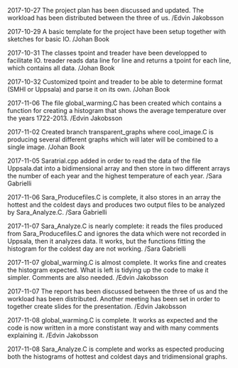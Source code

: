 2017-10-27
The project plan has been discussed and updated. The workload has been distributed between the three of us.
/Edvin Jakobsson

2017-10-29
A basic template for the project have been setup together with sketches for basic IO.
/Johan Book

2017-10-31
The classes tpoint and treader have been developped to facilitate IO. treader reads data line for line and returns a tpoint for each line, which contains all data.
/Johan Book

2017-10-32
Customized tpoint and treader to be able to determine format (SMHI or Uppsala) and parse it on its own.
/Johan Book

2017-11-06
The file global_warming.C has been created which contains a function for creating a histogram that shows the average temperature over the years 1722-2013.
/Edvin Jakobsson

2017-11-02
Created branch transparent_graphs where cool_image.C is producing several different graphs which will later will be combined to a single image.
/Johan Book

2017-11-05
Saratrial.cpp added in order to read the data of the file Uppsala.dat into a bidimensional array and then store in two different arrays the number of each year and the highest temperature of each year.
/Sara Gabrielli

2017-11-06
Sara_Producefiles.C is complete, it also stores in an array the hottest and the coldest days and produces two output files to be analyzed by Sara_Analyze.C.
/Sara Gabrielli

2017-11-07
Sara_Analyze.C is nearly complete: it reads the files produced from Sara_Producefiles.C and ignores the data which were not recorded in Uppsala, then it analyzes data. It works, but the functions fitting the histogram for the coldest day are not working.
/Sara Gabrielli

2017-11-07
global_warming.C is almost complete. It works fine and creates the histogram expected. What is left is tidying up the code to make it simpler. Comments are also needed.
/Edvin Jakobsson

2017-11-07
The report has been discussed between the three of us and the workload has been distributed. Another meeting has been set in order to together create slides for the presentation.
/Edvin Jakobsson

2017-11-08
global_warming.C is complete. It works as expected and the code is now written in a more constistant way and with many comments explaining it.
/Edvin Jakobsson

2017-11-08
Sara_Analyze.C is complete and works as espected producing both the histograms of hottest and coldest days and tridimensional graphs.

